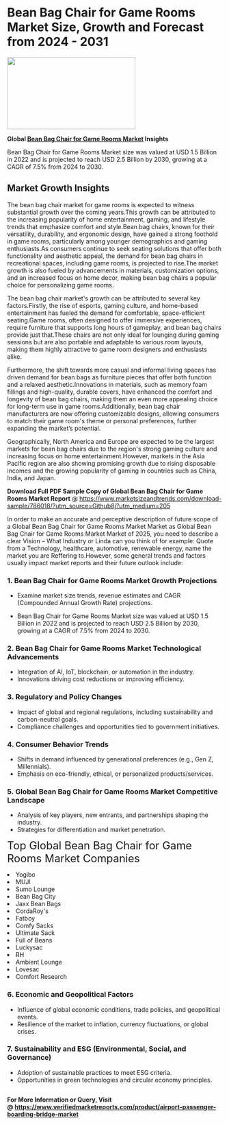 <H1>Bean Bag Chair for Game Rooms Market Size, Growth and Forecast from 2024 - 2031</H1><img class="aligncenter size-medium wp-image-584254" src="https://thirdeyenews.in/wp-content/uploads/2024/09/Global-Market-Research-300x168.jpeg" alt="" width="300" height="168" /><p><strong>Global&nbsp;<a href="https://www.marketsizeandtrends.com/download-sample/786018/?utm_source=Github8j?utm_medium=205">Bean Bag Chair for Game Rooms Market</a> Insights</strong></p><p>Bean Bag Chair for Game Rooms Market size was valued at USD 1.5 Billion in 2022 and is projected to reach USD 2.5 Billion by 2030, growing at a CAGR of 7.5% from 2024 to 2030.</p><p><h2>Market Growth Insights</h2> <p>The bean bag chair market for game rooms is expected to witness substantial growth over the coming years.This growth can be attributed to the increasing popularity of home entertainment, gaming, and lifestyle trends that emphasize comfort and style.Bean bag chairs, known for their versatility, durability, and ergonomic design, have gained a strong foothold in game rooms, particularly among younger demographics and gaming enthusiasts.As consumers continue to seek seating solutions that offer both functionality and aesthetic appeal, the demand for bean bag chairs in recreational spaces, including game rooms, is projected to rise.The market growth is also fueled by advancements in materials, customization options, and an increased focus on home decor, making bean bag chairs a popular choice for personalizing game rooms.</p> <p>The bean bag chair market's growth can be attributed to several key factors.Firstly, the rise of esports, gaming culture, and home-based entertainment has fueled the demand for comfortable, space-efficient seating.Game rooms, often designed to offer immersive experiences, require furniture that supports long hours of gameplay, and bean bag chairs provide just that.These chairs are not only ideal for lounging during gaming sessions but are also portable and adaptable to various room layouts, making them highly attractive to game room designers and enthusiasts alike.</p> <p>Furthermore, the shift towards more casual and informal living spaces has driven demand for bean bags as furniture pieces that offer both function and a relaxed aesthetic.Innovations in materials, such as memory foam fillings and high-quality, durable covers, have enhanced the comfort and longevity of bean bag chairs, making them an even more appealing choice for long-term use in game rooms.Additionally, bean bag chair manufacturers are now offering customizable designs, allowing consumers to match their game room's theme or personal preferences, further expanding the market’s potential.</p> <p>Geographically, North America and Europe are expected to be the largest markets for bean bag chairs due to the region's strong gaming culture and increasing focus on home entertainment.However, markets in the Asia Pacific region are also showing promising growth due to rising disposable incomes and the growing popularity of gaming in countries such as China, India, and Japan.</p> <p><span class=""><strong>Download Full PDF Sample Copy of Global Bean Bag Chair for Game Rooms Market Report</strong> @ <a href="https://www.marketsizeandtrends.com/download-sample/786018/?utm_source=Github8j?utm_medium=205" target="_blank">https://www.marketsizeandtrends.com/download-sample/786018/?utm_source=Github8j?utm_medium=205</a></span></p><p>In order to make an accurate and perceptive description of future scope of a Global&nbsp;Bean Bag Chair for Game Rooms Market Market as Global&nbsp;Bean Bag Chair for Game Rooms Market Market of 2025, you need to describe a clear Vision &ndash; What Industry or Linda can you think of for example: Quote from a Technology, healthcare, automotive, renewable energy, name the market you are Reffering to.However, some general trends and factors usually impact market reports and their future outlook include:</p><h3>1.&nbsp;<strong>Bean Bag Chair for Game Rooms Market Growth Projections</strong></h3><ul><li>Examine market size trends, revenue estimates and CAGR (Compounded Annual Growth Rate) projections.</li><li><p>Bean Bag Chair for Game Rooms Market size was valued at USD 1.5 Billion in 2022 and is projected to reach USD 2.5 Billion by 2030, growing at a CAGR of 7.5% from 2024 to 2030.</p></li></ul><h3>2.&nbsp;<strong>Bean Bag Chair for Game Rooms Market Technological Advancements</strong></h3><ul><li>Integration of AI, IoT, blockchain, or automation in the industry.</li><li>Innovations driving cost reductions or improving efficiency.</li></ul><h3>3.&nbsp;<strong>Regulatory and Policy Changes</strong></h3><ul><li>Impact of global and regional regulations, including sustainability and carbon-neutral goals.</li><li>Compliance challenges and opportunities tied to government initiatives.</li></ul><h3>4.&nbsp;<strong>Consumer Behavior Trends</strong></h3><ul><li>Shifts in demand influenced by generational preferences (e.g., Gen Z, Millennials).</li><li>Emphasis on eco-friendly, ethical, or personalized products/services.</li></ul><h3>5.&nbsp;<strong>Global Bean Bag Chair for Game Rooms Market Competitive Landscape</strong></h3><ul><li>Analysis of key players, new entrants, and partnerships shaping the industry.</li><li>Strategies for differentiation and market penetration.</li></ul><p data-pm-slice="1 1 []"><span style="color: inherit; font-family: inherit; font-size: 25px;">Top Global Bean Bag Chair for Game Rooms Market Companies</span></p><div class="" data-test-id=""><p><li>Yogibo</li><li> MUJI</li><li> Sumo Lounge</li><li> Bean Bag City</li><li> Jaxx Bean Bags</li><li> CordaRoy's</li><li> Fatboy</li><li> Comfy Sacks</li><li> Ultimate Sack</li><li> Full of Beans</li><li> Luckysac</li><li> RH</li><li> Ambient Lounge</li><li> Lovesac</li><li> Comfort Research</li></p></div><h3>6.&nbsp;<strong>Economic and Geopolitical Factors</strong></h3><ul><li>Influence of global economic conditions, trade policies, and geopolitical events.</li><li>Resilience of the market to inflation, currency fluctuations, or global crises.</li></ul><h3>7.&nbsp;<strong>Sustainability and ESG (Environmental, Social, and Governance)</strong></h3><ul><li>Adoption of sustainable practices to meet ESG criteria.</li><li>Opportunities in green technologies and circular economy principles.</li></ul><h2><strong style="font-size: 14px;">For More Information or Query, Visit @&nbsp;</strong><a style="background-color: #ffffff; font-size: 14px;" href="https://www.marketsizeandtrends.com/report/bean-bag-chair-for-game-rooms-market/" target="_blank">https://www.verifiedmarketreports.com/product/airport-passenger-boarding-bridge-market</a></h2>